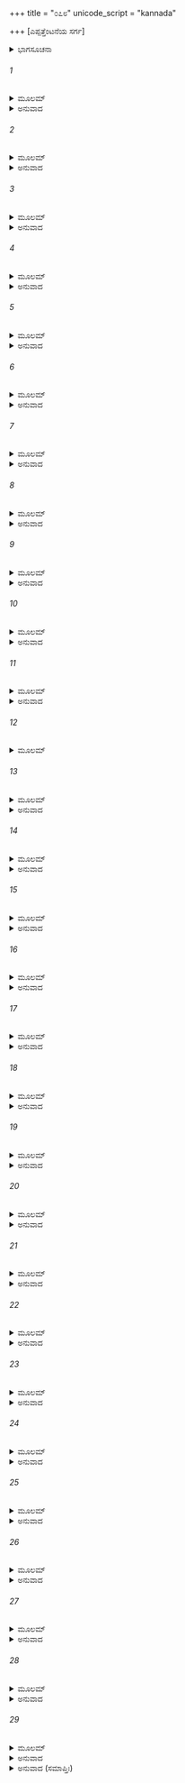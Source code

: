 +++
title = "೦೭೮"
unicode_script = "kannada"

+++
[ಎಪ್ಪತ್ತೆಂಟನೆಯ ಸರ್ಗ]



<details><summary>ಭಾಗಸೂಚನಾ</summary>

ರಾಜಾಶ್ವೇತನು ನಿಂದ್ಯವಾದ ಆಹಾರವನ್ನು ತಿನ್ನಲು ಕಾರಣವನ್ನು ತಿಳಿಸಿದುದು, ಬ್ರಹ್ಮನ ಸಲಹೆಯಂತೆ ಆಭರಣಗಳನ್ನು ದಾನ ಮಾಡಿದ ನಂತರ ಹಸಿವು ಬಾಯಾರಿಕೆಗಳ ಸಂಕಟದಿಂದ ಶ್ವೇತರಾಜನು ಮುಕ್ತನಾದುದು
</details>

###### 1


<details><summary>ಮೂಲಮ್</summary>

ಶ್ರುತ್ವಾ ತು ಭಾಷಿತಂ ವಾಕ್ಯಂ ಮಮ ರಾಮ ಶುಭಾಕ್ಷರಮ್ ।  
ಪ್ರಾಂಜಲಿಃ ಪ್ರತ್ಯುವಾಚೇದಂ ಸ ಸ್ವರ್ಗೀ ರಘುನಂದನ ॥
</details>

<details><summary>ಅನುವಾದ</summary>

(ಅಗಸ್ತ್ಯರು ಹೇಳುತ್ತಾರೆ-) ರಘುಕುಲನಂದನ ರಾಮ! ನಾನು ಹೇಳಿದುದನ್ನು ಕೇಳಿ ಆ ಸ್ವರ್ಗೀಯ ಪುರುಷನು ಕೈಮುಗಿದು ಹೀಗೆ ಉತ್ತರಿಸಿದನು.॥1॥
</details>

###### 2


<details><summary>ಮೂಲಮ್</summary>

ಶೃಣು ಬ್ರಹ್ಮನ್ಪುರಾ ವೃತ್ತಂ ಮಮೈತತ್ಸುಖದುಃಖಯೋಃ ।  
ಅನತಿಕ್ರಮಣೀಯಂ ಚಯಥಾ ಪೃಚ್ಛಸಿ ಮಾಂ ದ್ವಿಜ ॥
</details>

<details><summary>ಅನುವಾದ</summary>

ಬ್ರಹ್ಮನ್! ನೀವು ಪ್ರಶ್ನಿಸಿದುದಕ್ಕೆ ಉತ್ತರವನ್ನು ಕೇಳಿರಿ - ನನ್ನ ಸುಖ-ದುಃಖಗಳಿಗೆ ಕಾರಣವಾದ ಮತ್ತು ಅತಿಕ್ರಮಿಸಿ ನಡೆಯಲು ಅಶಕ್ಯವಾದ ಹಿಂದಿನ ಘಟನೆಯನ್ನು ಕೇಳಿರಿ.॥2॥
</details>

###### 3


<details><summary>ಮೂಲಮ್</summary>

ಪುರಾ ವೈದರ್ಭಕೋ ರಾಜಾ ಪಿತಾ ಮಮ ಮಹಾಯಶಾಃ ।  
ಸುದೇವ ಇತಿ ವಿಖ್ಯಾತಸ್ತ್ರಿಷು ಲೋಕೇಷು ವೀರ್ಯವಾನ್ ॥
</details>

<details><summary>ಅನುವಾದ</summary>

ಹಿಂದೆ ಮಹಾಯಶೋವಂತ ನನ್ನ ತಂದೆ ಸುದೇವನೆಂಬುವರ ವಿದರ್ಭದೇಶದ ರಾಜರಾಗಿದ್ದರು. ಅವರು ಮೂರುಲೋಕಗಳಲ್ಲಿ ವಿಖ್ಯಾತ ಪರಾಕ್ರಮಿಗಳಾಗಿದ್ದರು.॥3॥
</details>

###### 4


<details><summary>ಮೂಲಮ್</summary>

ತಸ್ಯ ಪುತ್ರದ್ವಯಂ ಬ್ರಹ್ಮನ್ದ್ವ್ವಾಭ್ಯಾಂ ಸ್ತ್ರೀಭ್ಯಾಮಜಾಯತ ।  
ಅಹಂ ಶ್ವೇತ ಇತಿ ಖ್ಯಾತೋ ಯವೀಯಾನ್ಸುರಥೋಽಭವತ್ ॥
</details>

<details><summary>ಅನುವಾದ</summary>

ಬ್ರಹ್ಮನ್! ಅವರಿಗೆ ಇಬ್ಬರು ಪತ್ನಿಯರಿದ್ದು, ಅವರಲ್ಲಿ ಇಬ್ಬರು ಪುತ್ರರು ಹುಟ್ಟಿದರು. ಅದರಲ್ಲಿ ಹಿರಿಯವ ನಾನು ಶ್ವೇತನೆಂದು ಪ್ರಸಿದ್ಧನಾದೆ. ಕಿರಿಯವನ ಹೆಸರು ಸುರಥ ಎಂದಿತ್ತು.॥4॥
</details>

###### 5


<details><summary>ಮೂಲಮ್</summary>

ತತಃ ಪಿತರಿ ಸ್ವರ್ಯಾತೇ ಪೌರಾ ಮಾಮಭ್ಯಷೇಚಯನ್ ।  
ತತ್ರಾಹಂ ಕೃತವಾನ್ರಾಜ್ಯಂ ಧರ್ಮ್ಯಂ ಚ ಸುಸಮಾಹಿತಃ ॥
</details>

<details><summary>ಅನುವಾದ</summary>

ತಂದೆಯು ಸ್ವರ್ಗಸ್ಥನಾದ ಬಳಿಕ ಪ್ರಜೆಗಳು ನನಗೆ ರಾಜ್ಯದ ಪಟ್ಟ ಕಟ್ಟಿದರು. ನಾನು ಎಚ್ಚರಿಕೆಯಿಂದ ಧರ್ಮಾನುಕೂಲ ರಾಜ್ಯವಾಳಿದೆ.॥5॥
</details>

###### 6


<details><summary>ಮೂಲಮ್</summary>

ಏವಂ ವರ್ಷಸಹಸ್ರಾಣಿ ಸಮತೀತಾನಿ ಸುವ್ರತ ।  
ರಾಜ್ಯಂ ಕಾರಯತೋ ಬ್ರಹ್ಮನ್ಪ್ರಜಾ ಧರ್ಮೇಣ ರಕ್ಷತಃ ॥
</details>

<details><summary>ಅನುವಾದ</summary>

ಸುವ್ರತ ಬ್ರಹ್ಮರ್ಷಿಯೇ! ಹೀಗೆ ಧರ್ಮಪೂರ್ವಕ ಪ್ರಜೆಯನ್ನು ರಕ್ಷಿಸುತ್ತಾ ಒಂದು ಸಾವಿರ ವರ್ಷ ಕಳೆಯಿತು.॥6॥
</details>

###### 7


<details><summary>ಮೂಲಮ್</summary>

ಸೋಽಹಂ ನಿಮಿತ್ತೇ ಕಸ್ಮಿಂಶ್ಚಿದ್ವಿಜ್ಞಾತಾಯುರ್ದ್ವಿಜೋತ್ತಮ ।  
ಕಾಲಧರ್ಮಂ ಹೃದಿ ನ್ಯಸ್ಯ ತತೋವನಮುಪಾಗಮಮ್ ॥
</details>

<details><summary>ಅನುವಾದ</summary>

ದ್ವಿಜಶ್ರೇಷ್ಠನೇ! ಒಮ್ಮೆ ನನಗೆ ಯಾವುದೋ ನಿಮಿತ್ತದಿಂದ ನನ್ನ ಆಯುಸ್ಸಿನ ಕೊನೆ ಅರಿವಾಯಿತು. ನಾನು ಮೃತ್ಯು ದಿನವನ್ನು ಮನಸ್ಸಿನಲ್ಲಿಟ್ಟು ಕೊಂಡು ವನಕ್ಕೆ ತೆರಳಿದೆನು.॥7॥
</details>

###### 8


<details><summary>ಮೂಲಮ್</summary>

ಸೋಽಹಂ ವನಮಿದಂ ದುರ್ಗಂ ಮೃಗಪಕ್ಷಿವಿವರ್ಜಿತಮ್ ।  
ತಪಶ್ಚರ್ತುಂ ಪ್ರವಿಷ್ಟೋಽಸ್ಮಿ ಸಮೀಪೇ ಸರಸಃ ಶುಭೇ ॥
</details>

<details><summary>ಅನುವಾದ</summary>

ಆಗ ನಾನು ಈ ದುರ್ಗಮವನಕ್ಕೆ ಬಂದೆ. ಇದರಲ್ಲಿ ಪಶು-ಪಕ್ಷಿ ಇರಲಿಲ್ಲ. ಕಾಡಿಗೆ ಬಂದು ನಾನು ಇದೇ ಸರೋವರದ ತೀರದಲ್ಲಿ ತಪಸ್ಸಿಗೆ ಕುಳಿತು.॥8॥
</details>

###### 9


<details><summary>ಮೂಲಮ್</summary>

ಭ್ರಾತರಂ ಸುರಥಂ ರಾಜ್ಯೇ ಅಭಿಷಿಚ್ಯ ಮಹೀಪತಿಮ್ ।  
ಇದಂ ಸರಃ ಸಮಾಸಾದ್ಯ ತಪಸ್ತಪ್ತಂ ಮಯಾ ಚಿರಮ್ ॥
</details>

<details><summary>ಅನುವಾದ</summary>

ರಾಜ್ಯಕ್ಕೆ ತಮ್ಮ ಸುರಥನಿಗೆ ಪಟ್ಟ ಕಟ್ಟಿ ಈ ಸರೋವರದ ಬಳಿ ನಾನು ದೀರ್ಘಕಾಲ ತಪಸ್ಸು ಮಾಡಿದೆ.॥9॥
</details>

###### 10


<details><summary>ಮೂಲಮ್</summary>

ಸೋಽಹಂ ವರ್ಷಸಹಸ್ರಾಣಿ ತಪಸ್ತ್ರೀಣಿ ಮಹಾವನೇ ।  
ತಪ್ತ್ವಾ ಸುದುಷ್ಕರಂ ಪ್ರಾಪ್ತೋ ಬ್ರಹ್ಮಲೋಕಮನುತ್ತಮಮ್ ॥
</details>

<details><summary>ಅನುವಾದ</summary>

ಈ ವಿಶಾಲ ವನದಲ್ಲಿ ಮೂರುಸಾವಿರ ವರ್ಷಗಳವರೆಗೆ ಅತ್ಯಂತ ದುಷ್ಕರ ತಪಸ್ಸು ಮಾಡಿ ನಾನು ಪರಮೋತ್ತಮ ಬ್ರಹ್ಮಲೋಕವನ್ನು ಪಡೆದೆ.॥10॥
</details>

###### 11


<details><summary>ಮೂಲಮ್</summary>

ತಸ್ಯೇಮೇ ಸ್ವರ್ಗಭೂತಸ್ಯ ಕ್ಷುತ್ಪಿಪಾಸೇ ದ್ವಿಜೋತ್ತಮ ।  
ಬಾಧೇತೇ ಪರಮೋದಾರ ತತೋಽಹಂ ವ್ಯಥಿತೇಂದ್ರಿಯಃ ॥
</details>

<details><summary>ಅನುವಾದ</summary>

ಪರಮೋದಾರ ದ್ವಿಜಶ್ರೇಷ್ಠರೇ! ಬ್ರಹ್ಮಲೋಕಕ್ಕೆ ಹೋದ ಬಳಿಕವೂ ನನಗೆ ಹಸಿವು-ಬಾಯಾರಿಕೆ ಸತಾಯಿಸುತ್ತಿದ್ದವು. ಅಂದರಿಂದ ನನ್ನ ಎಲ್ಲ ಇಂದ್ರಿಯಗಳು ಶಿಥಿಲವಾದವು.॥11॥
</details>

###### 12


<details><summary>ಮೂಲಮ್</summary>

ಗತ್ವಾ ತ್ರಿಭುವನಶ್ರೇಷ್ಠಂ ಪಿತಾಮಹಮುವಾಚ ಹ ।  
ಭಗವನ್ ಬ್ರಹ್ಮಲೋಕೋಽಯಂ ಕ್ಷುತ್ಪಿಪಾಸಾವಿವರ್ಜಿತಃ ॥
</details>

###### 13


<details><summary>ಮೂಲಮ್</summary>

ಕಸ್ಯಾಯಂ ಕರ್ಮಣಃ ಪಾಕಃ ಕ್ಷುತ್ಪಿಪಾಸಾನುಗೋ ಹ್ಯಹಮ್ ।  
ಆಹಾರಃ ಕಶ್ಚ ಮೇ ದೇವ ತನ್ಮೇ ಬ್ರೂಹಿ ಪಿತಾಮಹ ॥
</details>

<details><summary>ಅನುವಾದ</summary>

ಒಂದು ದಿನ ತ್ರಿಭುವನಶ್ರೇಷ್ಠ ಭಗವಾನ್ ಬ್ರಹ್ಮದೇವರಲ್ಲಿ ಕೇಳಿದೆ - ಸ್ವಾಮಿ! ಈ ಬ್ರಹ್ಮಲೋಕವು ಹಸಿವು-ಬಾಯಾರಿಕೆಗಳಿಂದ ರಹಿತವಾಗಿದ್ದರೂ ಇಲ್ಲಿಯೂ ಇದು ನನ್ನ ಬೆನ್ನು ಬಿಡುವುದಿಲ್ಲ. ಇದು ನನ್ನ ಯಾವ ಕರ್ಮದ ಫಲವಾಗಿದೆ? ಪಿತಾಮಹನೇ! ನನ್ನ ಆಹಾರವೇನೆಂದು ತಿಳಿಸಿರಿ.॥12-13॥
</details>

###### 14


<details><summary>ಮೂಲಮ್</summary>

ಪಿತಾಮಹಸ್ತು ಮಾಮಾಹ ತವಾಹಾರಃ ಸುದೇವಜ ।  
ಸ್ವಾದೂನಿ ಸ್ವಾನಿ ಮಾಂಸಾನಿ ತಾನಿ ಭಕ್ಷಯ ನಿತ್ಯಶಃ ॥
</details>

<details><summary>ಅನುವಾದ</summary>

ಇದನ್ನು ಕೇಳಿ ಬ್ರಹ್ಮದೇವರು ಹೇಳಿದರು - ಸುದೇವ ನಂದನ! ನೀನು ಮರ್ತ್ಯಲೋಕದಲ್ಲಿ ಇರುವ ನಿನ್ನದೇ ಶರೀರದ ಸುಸ್ವಾದು ಮಾಂಸವನ್ನು  ಪ್ರತಿದಿನ ತಿನ್ನು; ಇದೇ ನಿನ್ನ ಆಹಾರವಾಗಿದೆ.॥14॥
</details>

###### 15


<details><summary>ಮೂಲಮ್</summary>

ಸ್ವಶರೀರಂ ತ್ವಯಾ ಪುಷ್ಟಂ ಕುರ್ವತಾ ತಪ ಉತ್ತಮಮ್ ।  
ಅನುಪ್ತಂ ರೋಹತೇ ಶ್ವೇತ ನ ಕದಾಚಿನ್ಮಹಾಮತೇ ॥
</details>

<details><summary>ಅನುವಾದ</summary>

ಶ್ವೇತನೇ! ನೀನು ಉತ್ತಮ ತಪಸ್ಸು ಮಾಡುತ್ತಾ ಕೇವಲ ತನ್ನ ಶರೀರವನ್ನೇ ಪೋಷಿಸಿದೆ. ಮಹಾಮತೇ! ದಾನರೂಪೀ ಬೀಜ ಬಿತ್ತದೆ ಎಲ್ಲಿಯೂ ಯಾವುದೇ ಭೋಜ್ಯಪದಾರ್ಥ ಸಿಗುವುದಿಲ್ಲ.॥15॥
</details>

###### 16


<details><summary>ಮೂಲಮ್</summary>

ದತ್ತಂ ನ ತೇಽಸ್ಮಿ ಸೂಕ್ಷ್ಮೋಽಪಿ ತಪಏವ ನಿಷೇವಸೇ ।  
ತೇನ ಸ್ವರ್ಗಗತೋ ವತ್ಸ ಬಾಧ್ಯಸೇ ಕ್ಷುತ್ಪಿಪಾಸಯಾ ॥
</details>

<details><summary>ಅನುವಾದ</summary>

ನೀನು ದೇವತೆಗಳಿಗೆ, ಪಿತೃಗಳಿಗೆ, ಅತಿಥಿಗಳಿಗೆ ಎಂದೂ ಏನನ್ನೂ ದಾನ ಮಾಡಿದುದು ಕಂಡು ಬರುವುದಿಲ್ಲ. ನೀನು ಕೇವಲ ತಪಸ್ಸನ್ನೇ ಮಾಡುತ್ತಿದ್ದೆ. ವತ್ಸ! ಅದರಿಂದ ಬ್ರಹ್ಮಲೋಕಕ್ಕೆ ಬಂದರೂ ಹಸಿವು-ಬಾಯಾರಿಕೆಯಿಂದ ಪೀಡಿತನಾಗಿರುವೆ.॥16॥
</details>

###### 17


<details><summary>ಮೂಲಮ್</summary>

ಸ ತ್ವಂ ಸುಪುಷ್ಟಮಾಹಾರೈಃ ಸ್ವಶರೀರಮನುತ್ತಮಮ್ ।  
ಭಕ್ಷಯಿತ್ವಾಮೃತರಸಂ ತೇನ ತೃಪ್ತಿರ್ಭವಿಷ್ಯತಿ ॥
</details>

<details><summary>ಅನುವಾದ</summary>

ನಾನಾ ರೀತಿಯ ಆಹಾರದಿಂದ ಪೋಷಿಸಲ್ಪಟ್ಟ ನಿನ್ನ ಈ ಪರಮೋತ್ತಮ ಶರೀರ ಅಮೃತರಸದಿಂದ ಕೂಡಿರುವುದು. ಅದನ್ನೇ ತಿನ್ನುವುದರಿಂದ ನಿನ್ನ ಕ್ಷುಧೆ-ತೃಷೆ ನಿವಾರಣವಾಗುವುದು.॥17॥
</details>

###### 18


<details><summary>ಮೂಲಮ್</summary>

ಯದಾತು ತದ್ವನಂ ಶ್ವೇತ ಅಗಸ್ತ್ಯಃ ಸ ಮಹಾನೃಷಿಃ ।  
ಆಗಮಿಷ್ಯತಿ ದುರ್ಧರ್ಷಸ್ತದಾ ಕೃಚ್ಛ್ರಾದ್ವಿಮೋಕ್ಷ್ಯಸೇ ॥
</details>

<details><summary>ಅನುವಾದ</summary>

ಶ್ವೇತ! ಆ ವನದಲ್ಲಿ ದುರ್ಧರ್ಷ ಮಹರ್ಷಿ ಅಗಸ್ತ್ಯರು ಆಗಮಿಸಿದಾಗ ನೀನು ಈ ಕಷ್ಟದಿಂದ ಬಿಡುಗಡೆ ಹೊಂದುವೆ.॥18॥
</details>

###### 19


<details><summary>ಮೂಲಮ್</summary>

ಸ ಹಿ ತಾರಯಿತುಂ ಸೌಮ್ಯಶಕ್ತಃ ಸುರಗಣಾನಪಿ ।  
ಕಿಂ ಪಿನಸ್ತ್ವಾಂ ಮಹಾಬಾಹೋ ಕ್ಷುತ್ಪಿಪಾಸಾವಶಂಗತಮ್ ॥
</details>

<details><summary>ಅನುವಾದ</summary>

ಸೌಮ್ಯ! ಮಹಾಬಾಹೋ! ಅವರು ದೇವತೆಗಳನ್ನು ಉದ್ಧರಿಸಲು ಸಮರ್ಥರಾಗಿದ್ದಾರೆ. ಹಾಗಿರುವಾಗ ಹಸಿವು- ಬಾಯಾರಿಕೆಯ ವಶನಾದ ನಿನ್ನಂತಹ ಪುರುಷನನ್ನು ಸಂಕಟದಿಂದ ಬಿಡಿಸುವುದು ಯಾವ ದೊಡ್ಡ ಮಾತು.॥19॥
</details>

###### 20


<details><summary>ಮೂಲಮ್</summary>

ಸೋಽಹಂ ಭಗವತಃ ಶ್ರುತ್ವಾ ದೇವದೇವಸ್ಯ ನಿಶ್ಚಯಮ್ ।  
ಆಹಾರಂ ಗರ್ಹಿತಂ ಕುರ್ಮಿ ಸ್ವಶರೀರಂ ದ್ವಿಜೋತ್ತಮ ॥
</details>

<details><summary>ಅನುವಾದ</summary>

ದ್ವಿಜಶ್ರೇಷ್ಠರೇ! ದೇವಾಧಿದೇವ ಭಗವಾನ್ ಬ್ರಹ್ಮದೇವರ ಈ ನಿಶ್ಚಯವನ್ನು ಕೇಳಿ ನಾನು ತನ್ನ ಶರೀರದ್ದೇ ನಿಂದಿತ ಆಹಾರ ಸ್ವೀಕರಿಸುತ್ತಾ ಇದ್ದೇನೆ.॥20॥
</details>

###### 21


<details><summary>ಮೂಲಮ್</summary>

ಬಹೂನ್ವರ್ಷಗಣಾನ್ ಬ್ರಹ್ಮನ್ ಭುಜ್ಯಮಾನಮಿದಂ ಮಯಾ ।  
ಕ್ಷಯಂ ನಾಭ್ಯೇತಿ ಬ್ರಹ್ಮರ್ಷೇ ತೃಪ್ತಿಶ್ಚಾಪಿಮಮೋತ್ತಮಾ ॥
</details>

<details><summary>ಅನುವಾದ</summary>

ಬ್ರಹ್ಮರ್ಷಿಯೇ! ಬಹಳ ವರ್ಷಗಳಿಂದ ನಾನು ಉಪಯೋಗಿಸುತ್ತಿದ್ದರೂ ಈ ಶರೀರ ನಾಶವಾಗಲಿಲ್ಲ, ಅದರಿಂದ ನನಗೆ ಪೂರ್ಣ ತೃಪ್ತಿಯಾಗುತ್ತದೆ.॥21॥
</details>

###### 22


<details><summary>ಮೂಲಮ್</summary>

ತಸ್ಯ ಮೇ ಕೃಚ್ಛ್ರಭೂತಸ್ಯ ಕೃಚ್ಛ್ರಾದಸ್ಮಾದ್ವಿಮೋಕ್ಷಯ ।  
ಅನ್ಯೇಷಾಂ ನ ಗತಿರ್ಹ್ಯತ್ರ ಕುಂಭಯೋನಿಮೃತೇ ದ್ವಿಜಮ್ ॥
</details>

<details><summary>ಅನುವಾದ</summary>

ಮುನಿಗಳೇ! ಹೀಗೆ ನಾನು ಸಂಕಟದಲ್ಲಿ ಬಿದ್ದಿರುವೆನು. ನಿಮ್ಮನ್ನು ಇಂದು ನೋಡಿದೆ, ಅದಕ್ಕಾಗಿ ಈ ಕಷ್ಟದಿಂದ ನನ್ನನ್ನು ಉದ್ಧರಿಸಿರಿ. ನಿಮ್ಮಂತಹ ಬ್ರಹ್ಮರ್ಷಿ ಕುಂಭಜರಲ್ಲದೆ ಇತರರು ಈ ನಿರ್ಜನ ವನಕ್ಕೆ ಬರಲಾರರು. ಇದರಿಂದ ನೀವೇ ಖಂಡಿತವಾಗಿ ಕುಂಭಜ ಅಗಸ್ತ್ಯರಾಗಿರುವಿರಿ.॥22॥
</details>

###### 23


<details><summary>ಮೂಲಮ್</summary>

ಇದಮಾಭರಣಂ ಸೌಮ್ಯ ತಾರಣಾರ್ಥಂ ದ್ವಿಜೋತ್ತಮ ।  
ಪ್ರತಿಗೃಹ್ಣೀಷ್ವ ಭದ್ರಂ ತೇ ಪ್ರಸಾದಂ ಕರ್ತುಮರ್ಹಸಿ ॥
</details>

<details><summary>ಅನುವಾದ</summary>

ಸೌಮ್ಯ! ವಿಪ್ರವರರೇ! ನಿಮಗೆ ಮಂಗಳವಾಗಲೀ. ನೀವು ನನ್ನ ಉದ್ಧಾರ ಮಾಡುವುದಕ್ಕಾಗಿ ಈ ಆಭೂಷಣವನ್ನು ಸ್ವೀಕರಿಸಿರಿ ಹಾಗೂ ನಿಮ್ಮ ಕೃಪಾಪ್ರಸಾದ ನನಗೆ ಕರುಣಿಸಿರಿ.॥23॥
</details>

###### 24


<details><summary>ಮೂಲಮ್</summary>

ಇದಂ ತಾವತ್ಸುವರ್ಣಂ ಚ ಧನಂ ವಸ್ತ್ರಾಣಿ ಚ ದ್ವಿಜ ।  
ಭಕ್ಷ್ಯಂ ಭೋಜ್ಯಂ ಚ ಬ್ರಹ್ಮರ್ಷೇ ದದಾತ್ಯಾಭರಣಾನಿಚ ॥
</details>

<details><summary>ಅನುವಾದ</summary>

ಬ್ರಹ್ಮರ್ಷಿಯೇ! ಈ ದಿವ್ಯ ಆಭೂಷಣವು ಸುವರ್ಣ, ಧನ, ವಸ್ತ್ರ, ಭಕ್ಷ್ಯ-ಭೋಜ್ಯ ಹಾಗೂ ಇತರ ನಾನಾ ಪ್ರಕಾರದ ಆಭರಣಗಳನ್ನು ಕೊಡುತ್ತದೆ.॥24॥
</details>

###### 25


<details><summary>ಮೂಲಮ್</summary>

ಸರ್ವಾನ್ಕಾಮಾನ್ ಪ್ರಯಚ್ಛಾಮಿ ಭೋಗಾಂಶ್ಚ ಮುನಿಪುಂಗವ ।  
ತಾರಣೇ ಭಗವನ್ಮಹ್ಯಂ ಪ್ರಸಾದಂ ಕರ್ತುಮರ್ಹಸಿ ॥
</details>

<details><summary>ಅನುವಾದ</summary>

ಮುನಿಶ್ರೇಷ್ಠರೇ! ಈ ಭೂಷಣದ ಮೂಲಕ ನಾನು ಸಮಸ್ತ ಕಾಮನೆಗಳನ್ನು, ಭೋಗಗಳನ್ನು ಕೊಡುತ್ತಾ ಇದ್ದೇನೆ. ಪೂಜ್ಯರೇ! ನನ್ನ ಉದ್ಧಾರಕ್ಕಾಗಿ ನೀವು ನನ್ನ ಮೇಲೆ ಕೃಪೆ ಮಾಡಿರಿ.॥25॥
</details>

###### 26


<details><summary>ಮೂಲಮ್</summary>

ತಸ್ಯಾಹಂ ಸ್ವರ್ಗಿಣೋ ವಾಕ್ಯಂ ಶ್ರುತ್ವಾ ದುಃಖಸಮನ್ವಿತಮ್ ।  
ತಾರಣಾಯೋಪಜಗ್ರಾಹ ತದಾಭರಣಮುತ್ತಮಮ್ ॥
</details>

<details><summary>ಅನುವಾದ</summary>

ಸ್ವರ್ಗೀಯ ರಾಜಾ ಶ್ವೇತನ ಈ ದುಃಖ ತುಂಬಿದ ಮಾತನ್ನು ಕೇಳಿ, ನಾನು ಅವನನ್ನು ಉದ್ಧರಿಸಲು ಆ ಉತ್ತಮ ಆಭೂಷಣವನ್ನು ಪಡೆದೆ.॥26॥
</details>

###### 27


<details><summary>ಮೂಲಮ್</summary>

ಮಯಾ ಪ್ರತಿಗೃಹೀತೇ ತು ತಸ್ಮಿನ್ನಾಭರಣೇ ಶುಭೇ ।  
ಮಾನುಷಃ ಪೂರ್ವಕೋ ದೇಹೋ ರಾಜರ್ಷೇರ್ವಿನನಾಶ ಹ ॥
</details>

<details><summary>ಅನುವಾದ</summary>

ನಾನು ಆ ಶುಭ ಆಭೂಷಣದ ದಾನ ಸ್ವೀಕರಿಸುತ್ತಲೇ ರಾಜರ್ಷಿ ಶ್ವೇತನ ಆ ಹಿಂದಿನ ಶರೀರ (ಶವ) ಕಣ್ಮರೆಯಾಯಿತು.॥27॥
</details>

###### 28


<details><summary>ಮೂಲಮ್</summary>

ಪ್ರಣಷ್ಟೇ ತು ಶರೀರೇಽಸೌ ರಾಜರ್ಷಿಃ ಪರಯಾ ಮುದಾ ।  
ತೃಪ್ತಃ ಪ್ರಮುದಿತೋ ರಾಜಾ ಜಗಾಮ ತ್ರಿದಿವಂ ಸುಖಮ್ ॥
</details>

<details><summary>ಅನುವಾದ</summary>

ಆ ಶರೀರವು ಅದೃಶ್ಯವಾದಾಗ ರಾಜರ್ಷಿ ಶ್ವೇತನು ಪರಮಾ ನಂದದಿಂದ ತೃಪ್ತನಾಗಿ ಪ್ರಸನ್ನತೆಯಿಂದ ಸುಖಮಯ ಬ್ರಹ್ಮಲೋಕಕ್ಕೆ ತೆರಳಿದನು.॥28॥
</details>

###### 29


<details><summary>ಮೂಲಮ್</summary>

ತೇನೇದಂ ಶಕ್ರತುಲ್ಯೇನ ದಿವ್ಯಮಾಭರಣಂ ಮಮ ।  
ತಸ್ಮಿನ್ನಿಮಿತ್ತೇ ಕಾಕುತ್ಸ್ಥ ದತ್ತಮದ್ಭುತದರ್ಶನಮ್ ॥
</details>

<details><summary>ಅನುವಾದ</summary>

ಕಾಕುತ್ಸ್ಥ! ಆ ಇಂದ್ರತುಲ್ಯ ತೇಜಸ್ವೀ ರಾಜಾಶ್ರೇತನು ಆ ಹಸಿವು-ಬಾಯಾರಿಕೆಯ ನಿವಾರಣರೂಪೀ ಹಿಂದಿನ ಕಾರಣದಿಂದ ಅದ್ಭುತವಾಗಿ ಕಂಡುಬರುವ ಈ ಆಭೂಷಣವನ್ನು ನನಗೆ ಕೊಟ್ಟಿದ್ದನು.॥29॥
</details>

<details><summary>ಅನುವಾದ (ಸಮಾಪ್ತಿಃ)</summary>

ಶ್ರೀವಾಲ್ಮೀಕಿ ವಿರಚಿತ ಆರ್ಷರಾಮಾಯಣ ಆದಿಕಾವ್ಯದ ಉತ್ತರ ಕಾಂಡದಲ್ಲಿ ಎಪ್ಪತ್ತೆಂಟನೆಯ ಸರ್ಗ ಪೂರ್ಣವಾಯಿತು. ॥78॥
</details>
